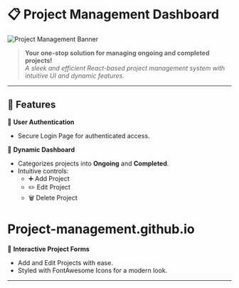 # 📋 **Project Management Dashboard**  

![Project Management Banner](./src/img/photo1.png)

> **Your one-stop solution for managing ongoing and completed projects!**  
> _A sleek and efficient React-based project management system with intuitive UI and dynamic features._

---

## 🚀 **Features**

🌟 **User Authentication**  
- Secure Login Page for authenticated access.

🌟 **Dynamic Dashboard**  
- Categorizes projects into **Ongoing** and **Completed**.  
- Intuitive controls:  
  - ➕ Add Project  
  - ✏️ Edit Project  
  - 🗑️ Delete Project  
# Project-management.github.io

🌟 **Interactive Project Forms**  
- Add and Edit Projects with ease.  
- Styled with FontAwesome Icons for a modern look.

---
